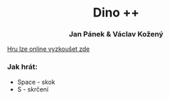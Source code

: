 <h1 align="center">Dino ++</h1>

<h3 align="center">Jan Pánek & Václav Kožený</h3>

<a href="https://janpane019.github.io/Dino-">Hru lze online vyzkoušet zde</a>


### Jak hrát:
 - Space - skok
 - S - skrčení
